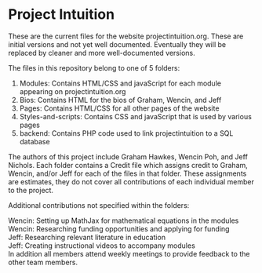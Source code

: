 # Project Intuition

These are the current files for the website projectintuition.org.  These are initial versions and not yet well documented.  Eventually they will be replaced by cleaner and more well-documented versions.

The files in this repository belong to one of 5 folders:

1. Modules: Contains HTML/CSS and javaScript for each module appearing on projectintuition.org 
2. Bios: Contains HTML for the bios of Graham, Wencin, and Jeff
3. Pages: Contains HTML/CSS for all other pages of the website
4. Styles-and-scripts: Contains CSS and javaScript that is used by various pages
5. backend: Contains PHP code used to link projectintuition to a SQL database

The authors of this project include Graham Hawkes, Wencin Poh, and Jeff Nichols.   Each folder contains a Credit file which assigns credit to Graham, Wencin, and/or Jeff for each of the files in that folder.  These assignments are estimates, they do not cover all contributions of each individual member to the project. 

Additional contributions not specified within the folders:

Wencin: Setting up MathJax for mathematical equations in the modules <br>
Wencin: Researching funding opportunities and applying for funding <br>
Jeff: Researching relevant literature in education <br>
Jeff: Creating instructional videos to accompany modules <br>
In addition all members attend weekly meetings to provide feedback to the other team members.


